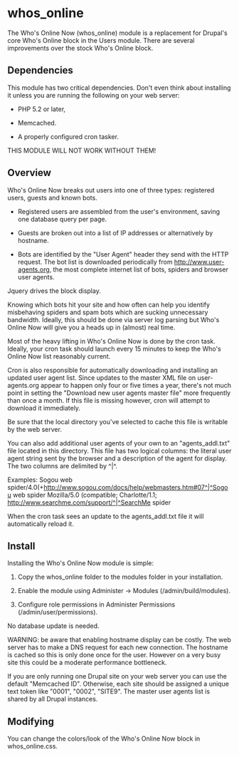 # whos_online

The Who's Online Now (whos_online) module is a replacement for Drupal's core
Who's Online block in the Users module.  There are several improvements over
the stock Who's Online block.


Dependencies
------------
This module has two critical dependencies.  Don't even think about installing
it unless you are running the following on your web server:

* PHP 5.2 or later,

* Memcached.

* A properly configured cron tasker.

THIS MODULE WILL NOT WORK WITHOUT THEM!

Overview
--------
Who's Online Now breaks out users into one of three types: registered users,
guests and known bots.

* Registered users are assembled from the user's environment, saving one
database query per page.

* Guests are broken out into a list of IP addresses or alternatively by hostname.

* Bots are identified by the "User Agent" header they send with the HTTP request.
The bot list is downloaded periodically from http://www.user-agents.org, the
most complete internet list of bots, spiders and browser user agents.

Jquery drives the block display.

Knowing which bots hit your site and how often can help you identify misbehaving
spiders and spam bots which are sucking unnecessary bandwidth.  Ideally, this
should be done via server log parsing but Who's Online Now will give you a heads
up in (almost) real time.

Most of the heavy lifting in Who's Online Now is done by the cron task.  Ideally,
your cron task should launch every 15 minutes to keep the Who's Online Now list
reasonably current.

Cron is also responsible for automatically downloading and installing an updated
user agent list.  Since updates to the master XML file on user-agents.org appear
to happen only four or five times a year, there's not much point in setting the
"Download new user agents master file" more frequently than once a month.  If
this file is missing however, cron will attempt to download it immediately.

Be sure that the local directory you've selected to cache this file is writable
by the web server.

You can also add additional user agents of your own to an "agents_addl.txt" file
located in this directory.  This file has two logical columns: the literal user
agent string sent by the browser and a description of the agent for display.  The
two columns are delimited by ^|^.

Examples:
Sogou web spider/4.0(+http://www.sogou.com/docs/help/webmasters.htm#07^|^Sogou web spider
Mozilla/5.0 (compatible; Charlotte/1.1; http://www.searchme.com/support/^|^SearchMe spider

When the cron task sees an update to the agents_addl.txt file it will automatically
reload it.


Install
-------
Installing the Who's Online Now module is simple:

1) Copy the whos_online folder to the modules folder in your installation.

2) Enable the module using Administer -> Modules (/admin/build/modules).

3) Configure role permissions in Administer Permissions (/admin/user/permissions).

No database update is needed.

WARNING: be aware that enabling hostname display can be costly.  The web server
has to make a DNS request for each new connection.  The hostname is cached so
this is only done once for the user.  However on a very busy site this could be
a moderate performance bottleneck.

If you are only running one Drupal site on your web server you can use the
default "Memcached ID".  Otherwise, each site should be assigned a unique
text token like "0001", "0002", "SITE9".  The master user agents list is
shared by all Drupal instances.


Modifying
---------
You can change the colors/look of the Who's Online Now block in whos_online.css.

